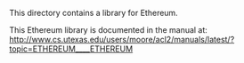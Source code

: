 This directory contains a library for Ethereum.

This Ethereum library is documented in the manual at:
http://www.cs.utexas.edu/users/moore/acl2/manuals/latest/?topic=ETHEREUM____ETHEREUM
